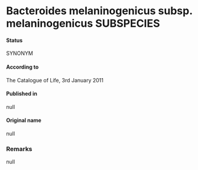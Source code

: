 # Bacteroides melaninogenicus subsp. melaninogenicus SUBSPECIES

#### Status
SYNONYM

#### According to
The Catalogue of Life, 3rd January 2011

#### Published in
null

#### Original name
null

### Remarks
null